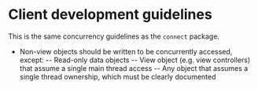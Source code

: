 
# Client development guidelines

This is the same concurrency guidelines as the `connect` package.

- Non-view objects should be written to be concurrently accessed, except:
-- Read-only data objects 
-- View object (e.g. view controllers) that assume a single main thread access
-- Any object that assumes a single thread ownership, which must be clearly documented


